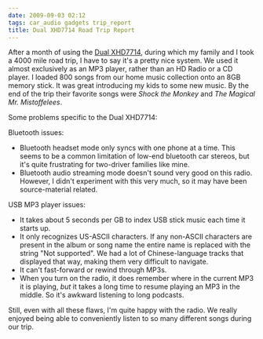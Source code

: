 ```yaml
---
date: 2009-09-03 02:12
tags: car_audio gadgets trip_report
title: Dual XHD7714 Road Trip Report
---
```


After a month of using the [Dual XHD7714](https://jackpal.github.io/posts/2009/07/Too_Many_Words_about_Car_Stereos/),
during which my family and I took a 4000 mile road trip, I have
to say it's a pretty nice system. We used it almost exclusively as an MP3
player, rather than an HD Radio or a CD player. I loaded 800 songs from our
home music collection onto an 8GB memory stick. It was great introducing my
kids to some new music. By the end of the trip their favorite songs were
_Shock the Monkey_ and _The Magical Mr. Mistoffelees_.

Some problems specific to the Dual XHD7714:

Bluetooth issues:

* Bluetooth headset mode only syncs with one phone at a time. This seems to be a common limitation of low-end bluetooth car stereos, but it's quite frustrating for two-driver families like mine.
* Bluetooth audio streaming mode doesn't sound very good on this radio. However, I didn't experiment with this very much, so it may have been source-material related.

USB MP3 player issues:

* It takes about 5 seconds per GB to index USB stick music each time it starts up.
* It only recognizes US-ASCII characters. If any non-ASCII characters are present in the album or song name the entire name is replaced with the string "Not supported". We had a lot of Chinese-language tracks that displayed that way, making them very difficult to navigate.
* It can't fast-forward or rewind through MP3s.
* When you turn on the radio, it does remember where in the current MP3 it is playing, _but_ it takes a long time to resume playing an MP3 in the middle. So it's awkward listening to long podcasts.

Still, even with all these flaws, I'm quite happy with the radio. We really
enjoyed being able to conveniently listen to so many different songs during
our trip.
